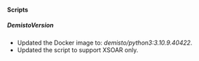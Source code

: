 
#### Scripts
##### DemistoVersion
- Updated the Docker image to: *demisto/python3:3.10.9.40422*.
- Updated the script to support XSOAR only.

